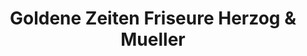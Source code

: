 ---
title: "Goldene Zeiten Friseure Herzog & Mueller"
url: /berlin/goldene-zeiten-friseure-herzog-und-mueller/
shop: Friseur
---